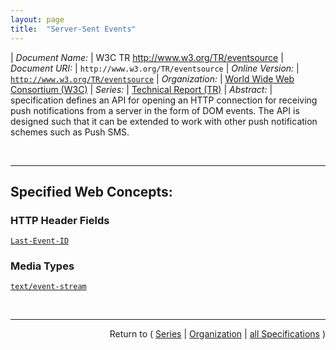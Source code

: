 ```yaml
---
layout: page
title:  "Server-Sent Events"
---
```


| *Document Name:* | W3C TR http://www.w3.org/TR/eventsource
| *Document URI:* | `http://www.w3.org/TR/eventsource`
| *Online Version:* | [`http://www.w3.org/TR/eventsource`](http://www.w3.org/TR/eventsource)
| *Organization:* | [World Wide Web Consortium (W3C)](..  "List of specification series by this organization")
| *Series:* | [Technical Report (TR)](.  "List of specifications in this series")
| *Abstract:* |  specification defines an API for opening an HTTP connection for receiving push notifications from a server in the form of DOM events. The API is designed such that it can be extended to work with other push notification schemes such as Push SMS.

<br/>
<hr/>

## Specified Web Concepts:

### HTTP Header Fields

[`Last-Event-ID`](/concepts/http-header/Last-Event-ID "The Last-Event-ID HTTP header specifies the value of the event source's last event ID string, encoded as UTF-8.")

### Media Types

[`text/event-stream`](/concepts/media-type/text/event-stream "Defines a media type for representing an event stream for Server-Sent Events.")



<br/>
<hr/>

<p style="text-align: right">Return to ( <a href="./">Series</a> | <a href="../">Organization</a> | <a href="../../">all Specifications</a> )</p>